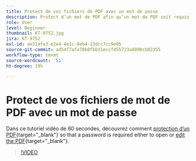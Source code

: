 ```yaml
---
title: Protect de vos fichiers de PDF avec un mot de passe
description: Protect d’un mot de PDF afin qu’un mot de PDF soit requis pour son ouverture ou sa modification
role: User
level: Beginner
thumbnail: KT-9752.jpg
jira: KT-9752
exl-id: ae31afe3-e2e4-4e1c-8eb4-13dcc7cc9e05
source-git-commit: ad54f7afa78b0fbb31eccf455723a8890cb92355
workflow-type: tm+mt
source-wordcount: '51'
ht-degree: 19%

---
```


# Protect de vos fichiers de mot de PDF avec un mot de passe

Dans ce tutoriel vidéo de 60 secondes, découvrez comment [protection d’un PDF](https://www.adobe.com/fr/acrobat/online/password-protect-pdf.html){target="_blank"} so that a password is required either to open or [edit the PDF](https://www.adobe.com/fr/acrobat/online/pdf-editor.html){target="_blank"}.

>[!VIDEO](https://video.tv.adobe.com/v/340075?quality=12&learn=on&hidetitle=true)
